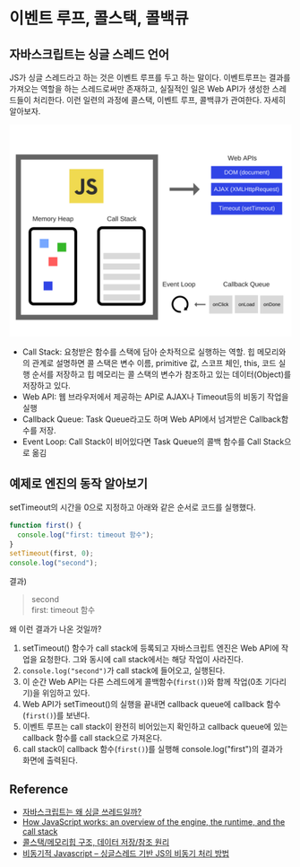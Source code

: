 # 이벤트 루프, 콜스택, 콜백큐


## 자바스크립트는 싱글 스레드 언어
JS가 싱글 스레드라고 하는 것은 이벤트 루프를 두고 하는 말이다. 이벤트루프는 결과를 가져오는 역할을 하는 스레드로써만 존재하고, 실질적인 일은 Web API가 생성한 스레드들이 처리한다. 이런 일련의 과정에 콜스택, 이벤트 루프, 콜백큐가 관여한다. 자세히 알아보자.

<img src="./img/javascript_engine.png" alt="" width="750">

- Call Stack: 요청받은 함수를 스택에 담아 순차적으로 실행하는 역할. 힙 메모리와의 관계로 설명하면 콜 스택은 변수 이름, primitive 값, 스코프 체인, this, 코드 실행 순서를 저장하고 힙 메모리는 콜 스택의 변수가 참조하고 있는 데이터(Object)를 저장하고 있다.
- Web API: 웹 브라우저에서 제공하는 API로 AJAX나 Timeout등의 비동기 작업을 실행
- Callback Queue: Task Queue라고도 하며 Web API에서 넘겨받은 Callback함수를 저장.
- Event Loop: Call Stack이 비어있다면 Task Queue의 콜백 함수를 Call Stack으로 옮김

## 예제로 엔진의 동작 알아보기
setTimeout의 시간을 0으로 지정하고 아래와 같은 순서로 코드를 실행했다.

```js
function first() {
  console.log("first: timeout 함수");
}
setTimeout(first, 0);
console.log("second");

```
결과)  
> second  
> first: timeout 함수

왜 이런 결과가 나온 것일까?
1. setTimeout() 함수가 call stack에 등록되고 자바스크립트 엔진은 Web API에 작업을 요청한다. 그와 동시에 call stack에서는 해당 작업이 사라진다.
2. `console.log("second")`가 call stack에 들어오고, 실행된다.
3. 이 순간 Web API는 다른 스레드에게 콜백함수(`first()`)와 함께 작업(0초 기다리기)을 위임하고 있다.
4. Web API가 setTimeout()의 실행을 끝내면 callback queue에 callback 함수(`first()`)를 보낸다.
5. 이벤트 루프는 call stack이 완전히 비어있는지 확인하고 callback queue에 있는 callback 함수를 call stack으로 가져온다.
6. call stack이 callback 함수(`first()`)를 실행해 console.log("first")의 결과가 화면에 출력된다.

## Reference
- [자바스크립트는 왜 싱글 쓰레드일까?](https://chanyeong.com/blog/post/44)
- [How JavaScript works: an overview of the engine, the runtime, and the call stack](https://blog.sessionstack.com/how-does-javascript-actually-work-part-1-b0bacc073cf)
- [콜스택/메모리힙 구조, 데이터 저장/참조 원리](https://charming-kyu.tistory.com/19)
- [비동기적 Javascript – 싱글스레드 기반 JS의 비동기 처리 방법](https://hudi.blog/async-javascript/)